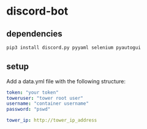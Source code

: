 # discord-bot

## dependencies

```bash
pip3 install discord.py pyyaml selenium pyautogui
```

## setup

Add a data.yml file with the following structure:

```yml
token: "your token"
toweruser: "tower root user"
username: "container username"
password: "pswd"

tower_ip: http://tower_ip_address
```
